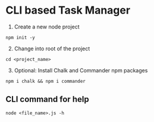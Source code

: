 # CLI based Task Manager

1. Create a new node project
```
npm init -y
```
2. Change into root of the project
```
cd <project_name>
```
3. Optional: Install Chalk and Commander npm packages
```
npm i chalk && npm i commander
```

## CLI command for help
```
node <file_name>.js -h
```
